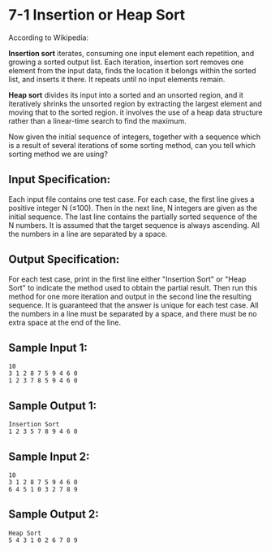 # 7-1 Insertion or Heap Sort
According to Wikipedia:

**Insertion sort** iterates, consuming one input element each repetition, and growing a sorted output list. Each iteration, insertion sort removes one element from the input data, finds the location it belongs within the sorted list, and inserts it there. It repeats until no input elements remain.

**Heap sort** divides its input into a sorted and an unsorted region, and it iteratively shrinks the unsorted region by extracting the largest element and moving that to the sorted region. it involves the use of a heap data structure rather than a linear-time search to find the maximum.

Now given the initial sequence of integers, together with a sequence which is a result of several iterations of some sorting method, can you tell which sorting method we are using?
## Input Specification:
Each input file contains one test case. For each case, the first line gives a positive integer N (≤100). Then in the next line, N integers are given as the initial sequence. The last line contains the partially sorted sequence of the N numbers. It is assumed that the target sequence is always ascending. All the numbers in a line are separated by a space.
## Output Specification:
For each test case, print in the first line either "Insertion Sort" or "Heap Sort" to indicate the method used to obtain the partial result. Then run this method for one more iteration and output in the second line the resulting sequence. It is guaranteed that the answer is unique for each test case. All the numbers in a line must be separated by a space, and there must be no extra space at the end of the line.
## Sample Input 1:
```
10
3 1 2 8 7 5 9 4 6 0
1 2 3 7 8 5 9 4 6 0
```
## Sample Output 1:
```
Insertion Sort
1 2 3 5 7 8 9 4 6 0
```
## Sample Input 2:
```
10
3 1 2 8 7 5 9 4 6 0
6 4 5 1 0 3 2 7 8 9
```
## Sample Output 2:
```
Heap Sort
5 4 3 1 0 2 6 7 8 9
```
